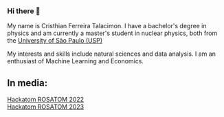 ### Hi there 👋

My name is Cristhian Ferreira Talacimon. I have a bachelor's degree in physics and am currently a master's student in nuclear physics, both from the [University of São Paulo (USP)](https://www5.usp.br/)

My interests and skills include natural sciences and data analysis. I am an enthusiast of Machine Learning and Economics.


## In media: 

[Hackatom ROSATOM 2022](https://portal.if.usp.br/imprensa/pt-br/node/3891)
<br>
[Hackatom ROSATOM 2023](https://www.ipen.br/portal_por/portal/interna.php?secao_id=38&campo=20137)
